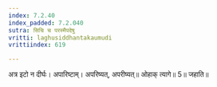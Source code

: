 ```yaml
---
index: 7.2.40
index_padded: 7.2.040
sutra: सिचि च परस्मैपदेषु
vritti: laghusiddhantakaumudi
vrittiindex: 619

---
```

अत्र इटो न दीर्घः। अपारिष्टाम्। अपरिष्यत्, अपरीष्यत्॥ ओहाक् त्यागे॥ 5॥ जहाति॥